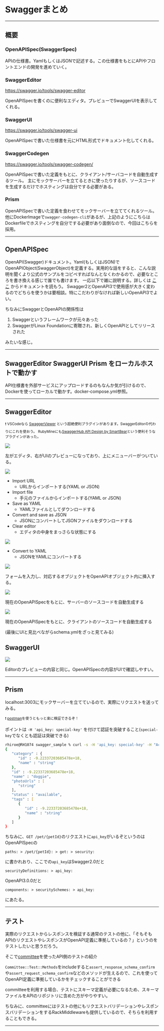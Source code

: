 # Swaggerまとめ

---

## 概要

### OpenAPISpec(SwaggerSpec)

APIの仕様書。YamlもしくはJSONで記述する。この仕様書をもとにAPIやフロントエンドの開発を進めていく。

### SwaggerEditor

https://swagger.io/tools/swagger-editor

OpenAPISpecを書くのに便利なエディタ。プレビューでSwaggerUIを表示してくれる。

### SwaggerUI

https://swagger.io/tools/swagger-ui

OpenAPISpecで書いた仕様書を元にHTML形式でドキュメント化してくれる。

### SwaggerCodegen

https://swagger.io/tools/swagger-codegen/

OpenAPISpecで書いた定義をもとに、クライアント/サーバコードを自動生成するツール。
主にモックサーバーを立てるときに使ったりするが、ソースコードを生成するだけでホスティングは自分でする必要がある。

### Prism

OpenAPISpecで書いた定義を食わせてモックサーバーを立ててくれるツール。
他にDockerImageで`swagger-codegen-cli`があるが、上記のようにこちらはDockerfileでホスティングを自分でする必要があり面倒なので、今回はこちらを採用。

---

## OpenAPISpec

OpenAPI(Swagger)ドキュメント。Yaml(もしくはJSON)でOpenAPIObject(SwaggerObject)を定義する。実用的な話をすると、こんな説明を聞くより公式のサンプルをコピペすればなんとなくわかるので、必要なところを書き換える感じで誰でも書けます。
一応以下で雑に説明する。詳しくは [ここ](https://github.com/OAI/OpenAPI-Specification/tree/main/versions) からドキュメントを読もう。
Swagger2とOpenAPI3で使用感が大きく変わるのでどちらを使うかは要相談。特にこだわりがなければ新しいOpenAPI3でよい。

ちなみにSwaggerとOpenAPIの関係性は

1. Swaggerというフレームワークが元々あった
2. SwaggerがLinux Foundationに寄贈され、新しくOpenAPIとしてリリースされた

みたいな感じ。

---

## SwaggerEditor SwaggerUI Prism をローカルホストで動かす

API仕様書を外部サービスにアップロードするのもなんか気が引けるので、Dockerを使ってローカルで動かす。docker-compose.yml参照。

---

## SwaggerEditor

<sub>:exclamation: VSCodeなら [SwaggerViewer](https://marketplace.visualstudio.com/items?itemName=Arjun.swagger-viewer) という超絶便利プラグインがあります。SwaggerEditorの代わりにこれを使おう。</sub>
<sub>RubyMineにも[SwaggerHub API Design by SmartBear](https://plugins.jetbrains.com/plugin/16926-swaggerhub-api-design-by-smartbear)という便利そうなプラグインがあった。</sub>

![](captures/1.png)

左がエディタ、右がUIのプレビューになっており、上にメニューバーがついている。

![](captures/2.png)

- Import URL
  - URLからインポートする(YAML or JSON)
- Import file
  - 手元のファイルからインポートする(YAML or JSON)
- Save as YAML
  - YAMLファイルとしてダウンロードする
- Convert and save as JSON
  - JSONにコンバートしてJSONファイルをダウンロードする
- Clear editor
  - エディタの中身をまっさらな状態にする

![](captures/3.png)

- Convert to YAML
  - JSONをYAMLにコンバートする

![](captures/4.png)

フォームを入力し、対応するオブジェクトをOpenAPIオブジェクト内に挿入する。

![](captures/5.png)

現在のOpenAPISpecをもとに、サーバーのソースコードを自動生成する

![](captures/6.png)

現在のOpenAPISpecをもとに、クライアントのソースコードを自動生成する

(最後にUIと見比べながらschema.ymlをざっと見てみる)

## SwaggerUI

![](captures/7.png)

Editorのプレビューの内容と同じ。OpenAPISpecの内容がUIで確認しやすい。

---

## Prism

localhost:3003にモックサーバーを立てているので、実際にリクエストを送ってみる。

<sub>:exclamation: [postman](https://www.postman.com/)を使うともっと楽に検証できるぞ！</sub>

ポイントは `-H 'api_key: special-key'` を付けて認証を突破すること(`special-key`でなくとも認証は突破できる)


```zsh
rhiroe@RH1074 swagger_sample % curl -s -H 'api_key: special-key' -H "Accept: Application/json" localhost:3003/pet/0 | json_pp
{
   "category" : {
      "id" : -9.22337203685478e+18,
      "name" : "string"
   },
   "id" : -9.22337203685478e+18,
   "name" : "doggie",
   "photoUrls" : [
      "string"
   ],
   "status" : "available",
   "tags" : [
      {
         "id" : -9.22337203685478e+18,
         "name" : "string"
      }
   ]
}
```

ちなみに、`GET /pet/{petId}`のリクエストに`api_key`がいるぞというのはOpenAPISpecの
```
paths: > /pet/{petId}: > get: > security:
```
に書かれおり、ここでの`api_key`はSwagger2.0だと

```
securityDefinitions: > api_key:
```
OpenAPI3.0.0だと
```
components: > securitySchemes: > api_key:
```
にあたる。

---

## テスト

実際のリクエストからレスポンスを検証する通常のテストの他に、「そもそもAPIのリクエストやレスポンスがOpenAPI定義に準拠しているの？」というのをテストしたいと思うだろう。

そこで[committee](https://github.com/interagent/committee)を使ったAPI側のテストの紹介

`Committee::Test::Methods`をincludeすると`assert_response_schema_confirm`や`assert_request_schema_confirm`などのメソッドが生えるので、これを使ってOpenAPI定義に準拠しているかをチェックすることができる

committeeを利用する場合、テストにスキーマ定義が必要になるため、スキーマファイルをAPIのリポジトリに含めた方がやりやすい。

ちなみに、committeeにはテストの他にもリクエストバリデーションやレスポンスバリデーションをするRackMiddlewareも提供しているので、そちらを利用することもできる。

---
